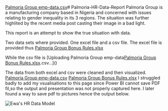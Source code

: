 [Palmoria Group emp-data.csv](https://github.com/user-attachments/files/21568458/Palmoria.Group.emp-data.csv)# Palmoria-HR-Data-Report
Palmoria Group is a manufacturing company based in Nigeria and concerned with issues
relating to gender inequality in its 3 regions. The situation was further highlited by the recent media 
post casting their image in a bad light. 

This report is an attempt to show the true situation with data.

Two data sets where provided. One excel file and a csv file.
The excel file is provided thus [Palmoria Group Bonus Rules.xlsx](https://github.com/user-attachments/files/21568456/Palmoria.Group.Bonus.Rules.xlsx)

While the csv file is 
[Uploading Palmoria Group emp-data[Palmoria Group Bonus Rules.xlsx](https://github.com/user-attachments/files/21568459/Palmoria.Group.Bonus.Rules.xlsx).csv…]()

The data from both excel and csv were cleaned and then visualized. 
[Palmoria Group emp-data.csv](https://github.com/user-attachments/files/21323310/Palmoria.Group.emp-data.csv)
[Palmoria Group Bonus Rules.xlsx](https://github.com/user-attachments/files/21323309/Palmoria.Group.Bonus.Rules.xlsx)
I struggled badly to add my vsualisations to this page since Power BI cannot save PDF fil,so the output and presentation was not properly captured here.
I later found a way to save pdf to pictures hence the output below.


![Ewa's HR Data Model](https://github.com/user-attachments/assets/1af50fe4-a7dd-4955-ba20-34cf8646de61)
